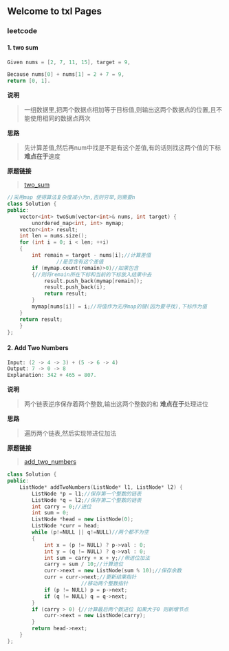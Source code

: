 ## Welcome to txl Pages

### leetcode

#### 1. two sum
```cpp
Given nums = [2, 7, 11, 15], target = 9,

Because nums[0] + nums[1] = 2 + 7 = 9,
return [0, 1].

```
**说明**
> 一组数据里,把两个数据点相加等于目标值,则输出这两个数据点的位置,且不能使用相同的数据点两次

**思路**
> 先计算差值,然后再num中找是不是有这个差值,有的话则找这两个值的下标 **难点在于**速度

**原题链接**
> [two_sum](https://leetcode.com/problems/two-sum/)

```cpp
//采用map 使得算法复杂度减小为n,否则穷举,则需要n
class Solution {
public:
    vector<int> twoSum(vector<int>& nums, int target) {
        unordered_map<int, int> mymap;
	vector<int> result;
	int len = nums.size();
	for (int i = 0; i < len; ++i)
	{
		int remain = target - nums[i];//计算差值
                //是否含有这个差值
		if (mymap.count(remain)>0)//如果包含
		{//则将remain所在下标和当前的下标放入结果中去
			result.push_back(mymap[remain]);
			result.push_back(i);
			return result;
		}
		mymap[nums[i]] = i;//将值作为无序map的键(因为要寻找),下标作为值
	}
	return result;
    }
};
```


#### 2. Add Two Numbers
```cpp
Input: (2 -> 4 -> 3) + (5 -> 6 -> 4)
Output: 7 -> 0 -> 8
Explanation: 342 + 465 = 807.
```
**说明**
> 两个链表逆序保存着两个整数,输出这两个整数的和 **难点在于**处理进位

**思路**
> 遍历两个链表,然后实现带进位加法


**原题链接**
> [add_two_numbers](https://leetcode.com/problems/add-two-numbers/)

```cpp
class Solution {
public:
    ListNode* addTwoNumbers(ListNode* l1, ListNode* l2) {
        ListNode *p = l1;//保存第一个整数的链表
        ListNode *q = l2;//保存第二个整数的链表
        int carry = 0;//进位
        int sum = 0;
        ListNode *head = new ListNode(0);
        ListNode *curr = head;
        while (p!=NULL || q!=NULL)//两个都不为空
        {
            int x = (p != NULL) ? p->val : 0;
            int y = (q != NULL) ? q->val : 0;
            int sum = carry + x + y;//带进位加法
            carry = sum / 10;//计算进位
            curr->next = new ListNode(sum % 10);//保存余数
            curr = curr->next;//更新结果指针
                        //移动两个整数指针
            if (p != NULL) p = p->next;
            if (q != NULL) q = q->next;
        }
        if (carry > 0) {//计算最后两个数进位 如果大于0 则新增节点
            curr->next = new ListNode(carry);
        }
        return head->next;
    }
};
```

